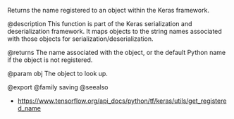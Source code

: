 Returns the name registered to an object within the Keras framework.

@description
This function is part of the Keras serialization and deserialization
framework. It maps objects to the string names associated with those objects
for serialization/deserialization.

@returns
The name associated with the object, or the default Python name if the
object is not registered.

@param obj
The object to look up.

@export
@family saving
@seealso
+ <https://www.tensorflow.org/api_docs/python/tf/keras/utils/get_registered_name>
